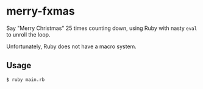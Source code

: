 # merry-fxmas

Say "Merry Christmas" 25 times counting down, using Ruby with nasty `eval` to unroll the loop.

Unfortunately, Ruby does not have a macro system.

## Usage

```
$ ruby main.rb
```
